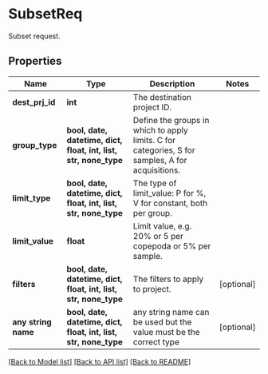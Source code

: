 # SubsetReq

Subset request. 

## Properties
Name | Type | Description | Notes
------------ | ------------- | ------------- | -------------
**dest_prj_id** | **int** | The destination project ID. | 
**group_type** | **bool, date, datetime, dict, float, int, list, str, none_type** | Define the groups in which to apply limits. C for categories, S for samples, A for acquisitions. | 
**limit_type** | **bool, date, datetime, dict, float, int, list, str, none_type** | The type of limit_value: P for %, V for constant, both per group. | 
**limit_value** | **float** | Limit value, e.g. 20% or 5 per copepoda or 5% per sample. | 
**filters** | **bool, date, datetime, dict, float, int, list, str, none_type** | The filters to apply to project. | [optional] 
**any string name** | **bool, date, datetime, dict, float, int, list, str, none_type** | any string name can be used but the value must be the correct type | [optional]

[[Back to Model list]](../README.md#documentation-for-models) [[Back to API list]](../README.md#documentation-for-api-endpoints) [[Back to README]](../README.md)


